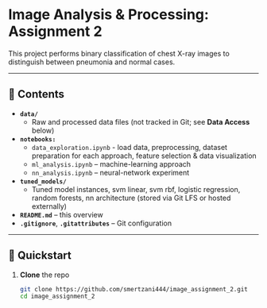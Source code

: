 # Image Analysis & Processing: Assignment 2

This project performs binary classification of chest X-ray images to distinguish between pneumonia and normal cases.

---

## 📂 Contents

- **`data/`**  
  - Raw and processed data files (not tracked in Git; see **Data Access** below)  
- **`notebooks:`**
  - `data_exploration.ipynb` - load data, preprocessing, dataset preparation for each approach, feature selection & data visualization
  - `ml_analysis.ipynb` – machine-learning approach  
  - `nn_analysis.ipynb` – neural-network experiment  
- **`tuned_models/`**  
  - Tuned model instances, svm linear, svm rbf, logistic regression, random forests, nn architecture (stored via Git LFS or hosted externally)  
- **`README.md`** – this overview  
- **`.gitignore`**, **`.gitattributes`** – Git configuration

---

## 🚀 Quickstart

1. **Clone** the repo  
   ```bash
   git clone https://github.com/smertzani444/image_assignment_2.git
   cd image_assignment_2
